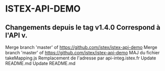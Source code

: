 ISTEX-API-DEMO
=============
Changements depuis le tag v1.4.0
Correspond à l'API v.
-------------
 Merge branch 'master' of https://github.com/istex/istex-api-demo
Merge branch 'master' of https://github.com/istex/istex-api-demo
MAJ du fichier takeMapping.js
Remplacement de l'adresse par api-integ.istex.fr
Update README.md
Update README.md

